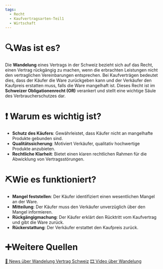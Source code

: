 ```yaml
---
tags:
  - Recht
  - Kaufvertragsarten-Teil1
  - Wirtschaft
---
```

# 🔍Was ist es?

Die **Wandelung** eines Vertrags in der Schweiz bezieht sich auf das Recht, einen Vertrag rückgängig zu machen, wenn die erbrachten Leistungen nicht den vertraglichen Vereinbarungen entsprechen. Bei Kaufverträgen bedeutet dies, dass der Käufer die Ware zurückgeben kann und der Verkäufer den Kaufpreis erstatten muss, falls die Ware mangelhaft ist. Dieses Recht ist im **Schweizer Obligationenrecht (OR)** verankert und stellt eine wichtige Säule des Verbraucherschutzes dar.

# ❗ Warum es wichtig ist?

- **Schutz des Käufers**: Gewährleistet, dass Käufer nicht an mangelhafte Produkte gebunden sind.
- **Qualitätssicherung**: Motiviert Verkäufer, qualitativ hochwertige Produkte anzubieten.
- **Rechtliche Klarheit**: Bietet einen klaren rechtlichen Rahmen für die Abwicklung von Vertragsstörungen.

# ⛏Wie es funktioniert?

- **Mangel feststellen**: Der Käufer identifiziert einen wesentlichen Mangel an der Ware.
- **Mitteilung**: Der Käufer muss den Verkäufer unverzüglich über den Mangel informieren.
- **Rückgängigmachung**: Der Käufer erklärt den Rücktritt vom Kaufvertrag und gibt die Ware zurück.
- **Rückerstattung**: Der Verkäufer erstattet den Kaufpreis zurück.

# ➕Weitere Quellen

[📄 News über Wandelung Vertrag Schweiz](https://www.google.com/search?q=Wandelung+Vertrag+Schweiz&tbm=nws)
[🎞 Video über Wandelung ](https://www.google.com/search?q=Wandelung+Vertrag+Schweiz&tbm=vid)